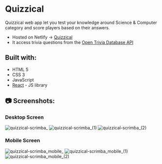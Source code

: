 # Quizzical

Quizzical web app let you test your knowledge around Science & Computer category and score players based on their answers.

- Hosted on Netlify -> [Quizzical](https://keertyverma-quizzical.netlify.app/)
- It access trivia questions from the [Open Trivia Database API](https://opentdb.com/)

## Built with:

- HTML 5
- CSS 3
- JavaScript
- [React](https://reactjs.org/) - JS library

## 📷 Screenshots:

### Desktop Screen

![quizzical-scrimba_](https://user-images.githubusercontent.com/13656449/233290592-6fa7b740-b63f-4d52-aeb8-2aaa26b72b96.png)
![quizzical-scrimba_(1)](https://user-images.githubusercontent.com/13656449/233290810-dbc9cbae-7c48-4643-9010-cb8d8c3cf9c5.png)
![quizzical-scrimba_(2)](https://user-images.githubusercontent.com/13656449/233290971-6a879b13-b694-45d8-a46a-8e8f69ee7943.png)

### Mobile Screen

![quizzical-scrimba_mobile_](https://user-images.githubusercontent.com/13656449/233291429-b15dabc3-f78b-46f6-9e2c-95e22628cb41.png)
![quizzical-scrimba_mobile_(1)](https://user-images.githubusercontent.com/13656449/233291539-6d9bd573-2b42-420c-976b-bd4cc9d66521.png)
![quizzical-scrimba_mobile_(2)](https://user-images.githubusercontent.com/13656449/233291632-e87bc66b-311f-4d5e-949a-f4d83f0a95fa.png)
